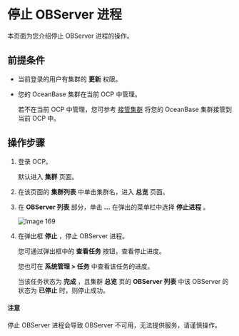 停止 OBServer 进程
===================================

本页面为您介绍停止 OBServer 进程的操作。

前提条件
-------------------------

* 当前登录的用户有集群的 **更新** 权限。

* 您的 OceanBase 集群在当前 OCP 中管理。

  若不在当前 OCP 中管理，您可参考 [接管集群](../100.take-over-a-cluster.md) 将您的 OceanBase 集群接管到当前 OCP 中。
  
操作步骤
-------------------------

1. 登录 OCP。

   默认进入 **集群** 页面。

2. 在该页面的 **集群列表** 中单击集群名，进入 **总览** 页面。

3. 在 **OBServer 列表** 部分，单击 **...** 在弹出的菜单栏中选择 **停止进程** 。

   ![Image 169](https://help-static-aliyun-doc.aliyuncs.com/assets/img/zh-CN/5936514561/p444626.png)

4. 在弹出框 **停止** ，停止 OBServer 进程。

   您可通过弹出框中的 **查看任务** 按钮，查看停止进度。

   您也可在 **系统管理 \> 任务** 中查看该任务的进度。

   当该任务状态为 **完成** ，且集群 **总览** 页的 **OBServer 列表** 中该 OBServer 的状态为 **已停止** 时，则停止成功。

  <main id="notice" type='notice'>
    <h4>注意</h4>
    <p>停止 OBServer 进程会导致 OBServer 不可用，无法提供服务，请谨慎操作。</p>
  </main>
